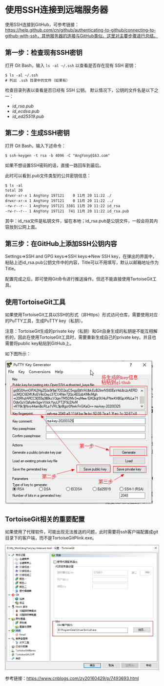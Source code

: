 # 使用SSH连接到远端服务器

使用SSH连接到GitHub，可参考链接：https://help.github.com/cn/github/authenticating-to-github/connecting-to-github-with-ssh，其他服务器的连接与GitHub类似。这里对主要步骤进行总结。



## 第一步：检查现有SSH密钥

打开 Git Bash，输入 `ls -al ~/.ssh` 以查看是否存在现有 SSH 密钥：

```shell
$ ls -al ~/.ssh
# 列出 .ssh 目录中的文件（如果有）
```

检查目录列表以查看是否已经有 SSH 公钥。 默认情况下，公钥的文件名是以下之一：

- *id_rsa.pub*
- *id_ecdsa.pub*
- *id_ed25519.pub*

## 第二步：生成SSH密钥

打开 Git Bash，输入下述命令：

```shell
$ ssh-keygen -t rsa -b 4096 -C "AngYony@163.com"
```

如果不想设置SSH密码的话，直接一路回车到最后。

此时可以看到.pub文件类型的公共密钥信息：

```shell
$ ls -al
total 20
drwxr-xr-x 1 AngYony 197121    0 11月 20 11:22 ./
drwxr-xr-x 1 AngYony 197121    0 11月 20 11:22 ../
-rw-r--r-- 1 AngYony 197121 3381 11月 20 11:22 id_rsa
-rw-r--r-- 1 AngYony 197121  741 11月 20 11:22 id_rsa.pub
```

其中：id_rsa文件是私钥文件，留在本地；id_rsa.pub是公钥文件，一般会将其内容放到公网上面。

## 第三步：在GitHub上添加SSH公钥内容

Settings=>SSH and GPG keys=>SSH keys=>New SSH key，在弹出的界面中，粘贴上述id_rsa.pub公钥文件中的内容，Title可以不用填写，默认以邮箱地址作为Title。

配置完成之后，即可使用Git命令进行推送操作。但还不能直接使用TortoiseGit工具。



## 使用TortoiseGit工具

如果使用TortoiseGit工具以SSH的形式（非Https）形式访问仓库，需要使用对应的PuTTY工具，生成PuTTY key（私钥）。

注意：TortoiseGit生成的private key（私钥）和Git自身生成的私钥是不能互相解析的，因此在使用TortoiseGit工具时，需要重新生成自己的private key。并且也需要将public key粘贴到GitHub上。

如下图所示：

![putty-key-generator](assets/putty-key-generator.png)



## TortoiseGit相关的重要配置

如果使用了代理软件，可能出现无法推送的问题，此时需要将ssh客户端配置成git目录下的客户端，而不是TortoiseGitPlink.exe。

![image-20231226153905110](./assets/image-20231226153905110.png)





参考链接：https://www.cnblogs.com/zy20160429/p/7493693.html